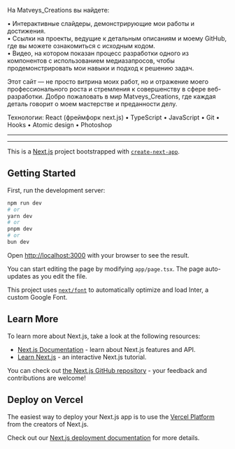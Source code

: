 На Matveys_Creations вы найдете:

• Интерактивные слайдеры, демонстрирующие мои работы и достижения. <br />
• Ссылки на проекты, ведущие к детальным описаниям и моему GitHub, где вы можете ознакомиться с исходным кодом.<br />
• Видео, на котором показан процесс разработки одного из компонентов с использованием медиазапросов, чтобы продемонстрировать мои навыки и подход к решению задач.

Этот сайт — не просто витрина моих работ, но и отражение моего профессионального роста и стремления к совершенству в сфере веб-разработки. Добро пожаловать в мир Matveys_Creations, где каждая деталь говорит о моем мастерстве и преданности делу.<br />

Технологии: React (фреймфорк next.js) • TypeScript • JavaScript • Git • Hooks • Atomic design • Photoshop

---

---

This is a [Next.js](https://nextjs.org/) project bootstrapped with [`create-next-app`](https://github.com/vercel/next.js/tree/canary/packages/create-next-app).

## Getting Started

First, run the development server:

```bash
npm run dev
# or
yarn dev
# or
pnpm dev
# or
bun dev
```

Open [http://localhost:3000](http://localhost:3000) with your browser to see the result.

You can start editing the page by modifying `app/page.tsx`. The page auto-updates as you edit the file.

This project uses [`next/font`](https://nextjs.org/docs/basic-features/font-optimization) to automatically optimize and load Inter, a custom Google Font.

## Learn More

To learn more about Next.js, take a look at the following resources:

- [Next.js Documentation](https://nextjs.org/docs) - learn about Next.js features and API.
- [Learn Next.js](https://nextjs.org/learn) - an interactive Next.js tutorial.

You can check out [the Next.js GitHub repository](https://github.com/vercel/next.js/) - your feedback and contributions are welcome!

## Deploy on Vercel

The easiest way to deploy your Next.js app is to use the [Vercel Platform](https://vercel.com/new?utm_medium=default-template&filter=next.js&utm_source=create-next-app&utm_campaign=create-next-app-readme) from the creators of Next.js.

Check out our [Next.js deployment documentation](https://nextjs.org/docs/deployment) for more details.
